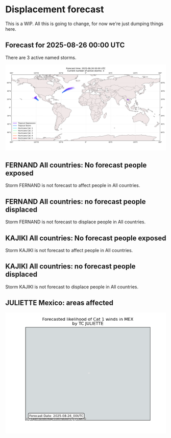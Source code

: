 # Displacement forecast

This is a WIP. All this is going to change, for now we're just dumping things here.

## Forecast for 2025-08-26 00:00 UTC

There are 3 active named storms.

![Active storm ensemble tracks](ECMWF_TC_tracks_20250826000000.png)


## FERNAND All countries: No forecast people exposed

Storm FERNAND is not forecast to affect people in All countries.


## FERNAND All countries: no forecast people displaced

Storm FERNAND is not forecast to displace people in All countries.


## KAJIKI All countries: No forecast people exposed

Storm KAJIKI is not forecast to affect people in All countries.


## KAJIKI All countries: no forecast people displaced

Storm KAJIKI is not forecast to displace people in All countries.


## JULIETTE Mexico: areas affected

![Map of areas possibly experiencing Cat 1 winds](impact-map_TC_ECMWF_ens_JULIETTE_2025-08-26_00UTC_MEX_cat1.png)


